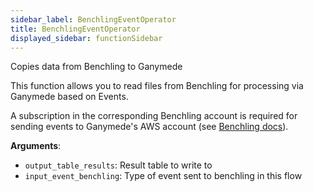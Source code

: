 ```yaml
---
sidebar_label: BenchlingEventOperator
title: BenchlingEventOperator
displayed_sidebar: functionSidebar
---
```


Copies data from Benchling to Ganymede

This function allows you to read files from Benchling for processing via Ganymede based on Events.

A subscription in the corresponding Benchling account is required for sending events to Ganymede's AWS account 
(see [Benchling docs](https://docs.benchling.com/docs/events-getting-started#setting-up-a-subscription)).

**Arguments**:

- `output_table_results`: Result table to write to
- `input_event_benchling`: Type of event sent to benchling in this flow


